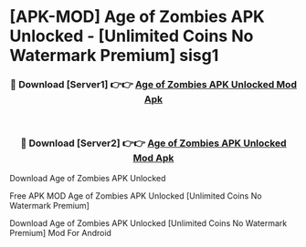 # [APK-MOD] Age of Zombies APK Unlocked - [Unlimited Coins No Watermark Premium] sisg1



<div align="center">
<h3>🔴 Download [Server1] 👉👉 <a href="https://momento.my/?title=Age_of_Zombies_APK_Unlocked">Age of Zombies APK Unlocked Mod Apk</a></h3><br>

<h3>🔴 Download [Server2] 👉👉 <a href="https://momento.my/?title=Age_of_Zombies_APK_Unlocked">Age of Zombies APK Unlocked Mod Apk</a></h3>
</div>



Download Age of Zombies APK Unlocked 

Free APK MOD Age of Zombies APK Unlocked [Unlimited Coins No Watermark Premium]

Download Age of Zombies APK Unlocked [Unlimited Coins No Watermark Premium] Mod For Android
